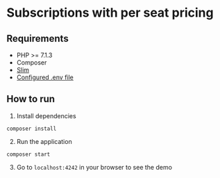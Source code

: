# Subscriptions with per seat pricing

## Requirements

- PHP >= 7.1.3
- Composer
- [Slim](http://www.slimframework.com/)
- [Configured .env file](../../../README.md#env-config)


## How to run

1. Install dependencies

```
composer install
```

2. Run the application

```
composer start
```

3. Go to `localhost:4242` in your browser to see the demo
